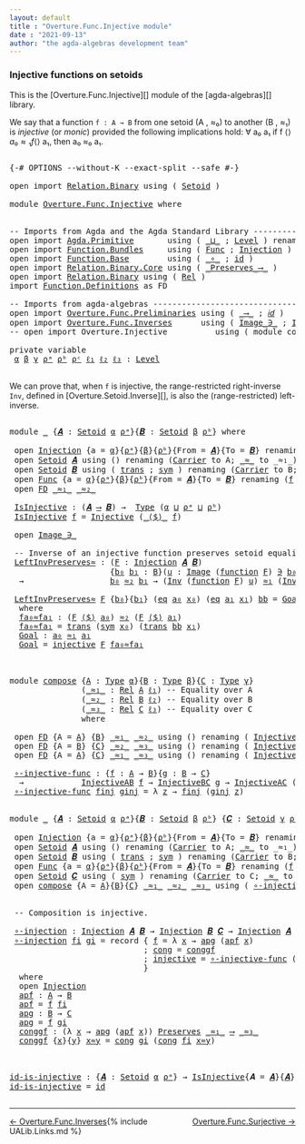 ```yaml
---
layout: default
title : "Overture.Func.Injective module"
date : "2021-09-13"
author: "the agda-algebras development team"
---
```


### <a id="injective-functions-on-setoids">Injective functions on setoids</a>

This is the [Overture.Func.Injective][] module of the [agda-algebras][] library.

We say that a function `f : A → B` from one setoid (A , ≈₀) to another (B , ≈₁) is *injective* (or *monic*) provided the following implications hold:  ∀ a₀ a₁ if f ⟨$⟩ a₀ ≈₁ f ⟨$⟩ a₁, then a₀ ≈₀ a₁.

<pre class="Agda">

<a id="507" class="Symbol">{-#</a> <a id="511" class="Keyword">OPTIONS</a> <a id="519" class="Pragma">--without-K</a> <a id="531" class="Pragma">--exact-split</a> <a id="545" class="Pragma">--safe</a> <a id="552" class="Symbol">#-}</a>

<a id="557" class="Keyword">open</a> <a id="562" class="Keyword">import</a> <a id="569" href="Relation.Binary.html" class="Module">Relation.Binary</a> <a id="585" class="Keyword">using</a> <a id="591" class="Symbol">(</a> <a id="593" href="Relation.Binary.Bundles.html#1009" class="Record">Setoid</a> <a id="600" class="Symbol">)</a>

<a id="603" class="Keyword">module</a> <a id="610" href="Overture.Func.Injective.html" class="Module">Overture.Func.Injective</a> <a id="634" class="Keyword">where</a>


<a id="642" class="Comment">-- Imports from Agda and the Agda Standard Library -------------</a>
<a id="707" class="Keyword">open</a> <a id="712" class="Keyword">import</a> <a id="719" href="Agda.Primitive.html" class="Module">Agda.Primitive</a>       <a id="740" class="Keyword">using</a> <a id="746" class="Symbol">(</a> <a id="748" href="Agda.Primitive.html#810" class="Primitive Operator">_⊔_</a> <a id="752" class="Symbol">;</a> <a id="754" href="Agda.Primitive.html#597" class="Postulate">Level</a> <a id="760" class="Symbol">)</a> <a id="762" class="Keyword">renaming</a> <a id="771" class="Symbol">(</a> <a id="773" href="Agda.Primitive.html#326" class="Primitive">Set</a> <a id="777" class="Symbol">to</a> <a id="780" class="Primitive">Type</a> <a id="785" class="Symbol">)</a>
<a id="787" class="Keyword">open</a> <a id="792" class="Keyword">import</a> <a id="799" href="Function.Bundles.html" class="Module">Function.Bundles</a>     <a id="820" class="Keyword">using</a> <a id="826" class="Symbol">(</a> <a id="828" href="Function.Bundles.html#1868" class="Record">Func</a> <a id="833" class="Symbol">;</a> <a id="835" href="Function.Bundles.html#2240" class="Record">Injection</a> <a id="845" class="Symbol">)</a>
<a id="847" class="Keyword">open</a> <a id="852" class="Keyword">import</a> <a id="859" href="Function.Base.html" class="Module">Function.Base</a>        <a id="880" class="Keyword">using</a> <a id="886" class="Symbol">(</a> <a id="888" href="Function.Base.html#1031" class="Function Operator">_∘_</a> <a id="892" class="Symbol">;</a> <a id="894" href="Function.Base.html#615" class="Function">id</a> <a id="897" class="Symbol">)</a>
<a id="899" class="Keyword">open</a> <a id="904" class="Keyword">import</a> <a id="911" href="Relation.Binary.Core.html" class="Module">Relation.Binary.Core</a> <a id="932" class="Keyword">using</a> <a id="938" class="Symbol">(</a> <a id="940" href="Relation.Binary.Core.html#1563" class="Function Operator">_Preserves_⟶_</a> <a id="954" class="Symbol">)</a>
<a id="956" class="Keyword">open</a> <a id="961" class="Keyword">import</a> <a id="968" href="Relation.Binary.html" class="Module">Relation.Binary</a> <a id="984" class="Keyword">using</a> <a id="990" class="Symbol">(</a> <a id="992" href="Relation.Binary.Core.html#882" class="Function">Rel</a> <a id="996" class="Symbol">)</a>
<a id="998" class="Keyword">import</a> <a id="1005" href="Function.Definitions.html" class="Module">Function.Definitions</a> <a id="1026" class="Symbol">as</a> <a id="1029" class="Module">FD</a>

<a id="1033" class="Comment">-- Imports from agda-algebras -----------------------------------------------</a>
<a id="1111" class="Keyword">open</a> <a id="1116" class="Keyword">import</a> <a id="1123" href="Overture.Func.Preliminaries.html" class="Module">Overture.Func.Preliminaries</a> <a id="1151" class="Keyword">using</a> <a id="1157" class="Symbol">(</a> <a id="1159" href="Overture.Func.Preliminaries.html#803" class="Function Operator">_⟶_</a> <a id="1163" class="Symbol">;</a> <a id="1165" href="Overture.Func.Preliminaries.html#862" class="Function">𝑖𝑑</a> <a id="1168" class="Symbol">)</a>
<a id="1170" class="Keyword">open</a> <a id="1175" class="Keyword">import</a> <a id="1182" href="Overture.Func.Inverses.html" class="Module">Overture.Func.Inverses</a>      <a id="1210" class="Keyword">using</a> <a id="1216" class="Symbol">(</a> <a id="1218" href="Overture.Func.Inverses.html#1756" class="Datatype Operator">Image_∋_</a> <a id="1227" class="Symbol">;</a> <a id="1229" href="Overture.Func.Inverses.html#4290" class="Function">Inv</a> <a id="1233" class="Symbol">)</a>
<a id="1235" class="Comment">-- open import Overture.Injective          using ( module compose )</a>

<a id="1304" class="Keyword">private</a> <a id="1312" class="Keyword">variable</a>
 <a id="1322" href="Overture.Func.Injective.html#1322" class="Generalizable">α</a> <a id="1324" href="Overture.Func.Injective.html#1324" class="Generalizable">β</a> <a id="1326" href="Overture.Func.Injective.html#1326" class="Generalizable">γ</a> <a id="1328" href="Overture.Func.Injective.html#1328" class="Generalizable">ρᵃ</a> <a id="1331" href="Overture.Func.Injective.html#1331" class="Generalizable">ρᵇ</a> <a id="1334" href="Overture.Func.Injective.html#1334" class="Generalizable">ρᶜ</a> <a id="1337" href="Overture.Func.Injective.html#1337" class="Generalizable">ℓ₁</a> <a id="1340" href="Overture.Func.Injective.html#1340" class="Generalizable">ℓ₂</a> <a id="1343" href="Overture.Func.Injective.html#1343" class="Generalizable">ℓ₃</a> <a id="1346" class="Symbol">:</a> <a id="1348" href="Agda.Primitive.html#597" class="Postulate">Level</a>

</pre>

We can prove that, when `f` is injective, the range-restricted right-inverse `Inv`, defined in [Overture.Setoid.Inverse][], is also the (range-restricted) left-inverse.

<pre class="Agda">

<a id="1551" class="Keyword">module</a> <a id="1558" href="Overture.Func.Injective.html#1558" class="Module">_</a> <a id="1560" class="Symbol">{</a><a id="1561" href="Overture.Func.Injective.html#1561" class="Bound">𝑨</a> <a id="1563" class="Symbol">:</a> <a id="1565" href="Relation.Binary.Bundles.html#1009" class="Record">Setoid</a> <a id="1572" href="Overture.Func.Injective.html#1322" class="Generalizable">α</a> <a id="1574" href="Overture.Func.Injective.html#1328" class="Generalizable">ρᵃ</a><a id="1576" class="Symbol">}{</a><a id="1578" href="Overture.Func.Injective.html#1578" class="Bound">𝑩</a> <a id="1580" class="Symbol">:</a> <a id="1582" href="Relation.Binary.Bundles.html#1009" class="Record">Setoid</a> <a id="1589" href="Overture.Func.Injective.html#1324" class="Generalizable">β</a> <a id="1591" href="Overture.Func.Injective.html#1331" class="Generalizable">ρᵇ</a><a id="1593" class="Symbol">}</a> <a id="1595" class="Keyword">where</a>

 <a id="1603" class="Keyword">open</a> <a id="1608" href="Function.Bundles.html#2240" class="Module">Injection</a> <a id="1618" class="Symbol">{</a><a id="1619" class="Argument">a</a> <a id="1621" class="Symbol">=</a> <a id="1623" href="Overture.Func.Injective.html#1572" class="Bound">α</a><a id="1624" class="Symbol">}{</a><a id="1626" href="Overture.Func.Injective.html#1574" class="Bound">ρᵃ</a><a id="1628" class="Symbol">}{</a><a id="1630" href="Overture.Func.Injective.html#1589" class="Bound">β</a><a id="1631" class="Symbol">}{</a><a id="1633" href="Overture.Func.Injective.html#1591" class="Bound">ρᵇ</a><a id="1635" class="Symbol">}{</a><a id="1637" class="Argument">From</a> <a id="1642" class="Symbol">=</a> <a id="1644" href="Overture.Func.Injective.html#1561" class="Bound">𝑨</a><a id="1645" class="Symbol">}{</a><a id="1647" class="Argument">To</a> <a id="1650" class="Symbol">=</a> <a id="1652" href="Overture.Func.Injective.html#1578" class="Bound">𝑩</a><a id="1653" class="Symbol">}</a> <a id="1655" class="Keyword">renaming</a> <a id="1664" class="Symbol">(</a><a id="1665" href="Function.Bundles.html#2296" class="Field">f</a> <a id="1667" class="Symbol">to</a> <a id="1670" class="Field">_⟨$⟩_</a><a id="1675" class="Symbol">)</a>
 <a id="1678" class="Keyword">open</a> <a id="1683" href="Relation.Binary.Bundles.html#1009" class="Module">Setoid</a> <a id="1690" href="Overture.Func.Injective.html#1561" class="Bound">𝑨</a> <a id="1692" class="Keyword">using</a> <a id="1698" class="Symbol">()</a> <a id="1701" class="Keyword">renaming</a> <a id="1710" class="Symbol">(</a><a id="1711" href="Relation.Binary.Bundles.html#1072" class="Field">Carrier</a> <a id="1719" class="Symbol">to</a> <a id="1722" class="Field">A</a><a id="1723" class="Symbol">;</a> <a id="1725" href="Relation.Binary.Bundles.html#1098" class="Field Operator">_≈_</a> <a id="1729" class="Symbol">to</a> <a id="1732" class="Field Operator">_≈₁_</a><a id="1736" class="Symbol">)</a>
 <a id="1739" class="Keyword">open</a> <a id="1744" href="Relation.Binary.Bundles.html#1009" class="Module">Setoid</a> <a id="1751" href="Overture.Func.Injective.html#1578" class="Bound">𝑩</a> <a id="1753" class="Keyword">using</a> <a id="1759" class="Symbol">(</a> <a id="1761" href="Relation.Binary.Structures.html#1620" class="Function">trans</a> <a id="1767" class="Symbol">;</a> <a id="1769" href="Relation.Binary.Structures.html#1594" class="Function">sym</a> <a id="1773" class="Symbol">)</a> <a id="1775" class="Keyword">renaming</a> <a id="1784" class="Symbol">(</a><a id="1785" href="Relation.Binary.Bundles.html#1072" class="Field">Carrier</a> <a id="1793" class="Symbol">to</a> <a id="1796" class="Field">B</a><a id="1797" class="Symbol">;</a> <a id="1799" href="Relation.Binary.Bundles.html#1098" class="Field Operator">_≈_</a> <a id="1803" class="Symbol">to</a> <a id="1806" class="Field Operator">_≈₂_</a><a id="1810" class="Symbol">)</a>
 <a id="1813" class="Keyword">open</a> <a id="1818" href="Function.Bundles.html#1868" class="Module">Func</a> <a id="1823" class="Symbol">{</a><a id="1824" class="Argument">a</a> <a id="1826" class="Symbol">=</a> <a id="1828" href="Overture.Func.Injective.html#1572" class="Bound">α</a><a id="1829" class="Symbol">}{</a><a id="1831" href="Overture.Func.Injective.html#1574" class="Bound">ρᵃ</a><a id="1833" class="Symbol">}{</a><a id="1835" href="Overture.Func.Injective.html#1589" class="Bound">β</a><a id="1836" class="Symbol">}{</a><a id="1838" href="Overture.Func.Injective.html#1591" class="Bound">ρᵇ</a><a id="1840" class="Symbol">}{</a><a id="1842" class="Argument">From</a> <a id="1847" class="Symbol">=</a> <a id="1849" href="Overture.Func.Injective.html#1561" class="Bound">𝑨</a><a id="1850" class="Symbol">}{</a><a id="1852" class="Argument">To</a> <a id="1855" class="Symbol">=</a> <a id="1857" href="Overture.Func.Injective.html#1578" class="Bound">𝑩</a><a id="1858" class="Symbol">}</a> <a id="1860" class="Keyword">renaming</a> <a id="1869" class="Symbol">(</a><a id="1870" href="Function.Bundles.html#1919" class="Field">f</a> <a id="1872" class="Symbol">to</a> <a id="1875" class="Field">_⟨$⟩_</a> <a id="1881" class="Symbol">)</a>
 <a id="1884" class="Keyword">open</a> <a id="1889" href="Function.Definitions.html" class="Module">FD</a> <a id="1892" href="Overture.Func.Injective.html#1732" class="Function Operator">_≈₁_</a> <a id="1897" href="Overture.Func.Injective.html#1806" class="Field Operator">_≈₂_</a>

 <a id="1904" href="Overture.Func.Injective.html#1904" class="Function">IsInjective</a> <a id="1916" class="Symbol">:</a> <a id="1918" class="Symbol">(</a><a id="1919" href="Overture.Func.Injective.html#1561" class="Bound">𝑨</a> <a id="1921" href="Overture.Func.Preliminaries.html#803" class="Function Operator">⟶</a> <a id="1923" href="Overture.Func.Injective.html#1578" class="Bound">𝑩</a><a id="1924" class="Symbol">)</a> <a id="1926" class="Symbol">→</a>  <a id="1929" href="Overture.Func.Injective.html#780" class="Primitive">Type</a> <a id="1934" class="Symbol">(</a><a id="1935" href="Overture.Func.Injective.html#1572" class="Bound">α</a> <a id="1937" href="Agda.Primitive.html#810" class="Primitive Operator">⊔</a> <a id="1939" href="Overture.Func.Injective.html#1574" class="Bound">ρᵃ</a> <a id="1942" href="Agda.Primitive.html#810" class="Primitive Operator">⊔</a> <a id="1944" href="Overture.Func.Injective.html#1591" class="Bound">ρᵇ</a><a id="1946" class="Symbol">)</a>
 <a id="1949" href="Overture.Func.Injective.html#1904" class="Function">IsInjective</a> <a id="1961" href="Overture.Func.Injective.html#1961" class="Bound">f</a> <a id="1963" class="Symbol">=</a> <a id="1965" href="Function.Definitions.html#889" class="Function">Injective</a> <a id="1975" class="Symbol">(</a><a id="1976" href="Overture.Func.Injective.html#1875" class="Field Operator">_⟨$⟩_</a> <a id="1982" href="Overture.Func.Injective.html#1961" class="Bound">f</a><a id="1983" class="Symbol">)</a>

 <a id="1987" class="Keyword">open</a> <a id="1992" href="Overture.Func.Inverses.html#1756" class="Module Operator">Image_∋_</a>

 <a id="2003" class="Comment">-- Inverse of an injective function preserves setoid equalities</a>
 <a id="2068" href="Overture.Func.Injective.html#2068" class="Function">LeftInvPreserves≈</a> <a id="2086" class="Symbol">:</a> <a id="2088" class="Symbol">(</a><a id="2089" href="Overture.Func.Injective.html#2089" class="Bound">F</a> <a id="2091" class="Symbol">:</a> <a id="2093" href="Function.Bundles.html#2240" class="Record">Injection</a> <a id="2103" href="Overture.Func.Injective.html#1561" class="Bound">𝑨</a> <a id="2105" href="Overture.Func.Injective.html#1578" class="Bound">𝑩</a><a id="2106" class="Symbol">)</a>
                     <a id="2129" class="Symbol">{</a><a id="2130" href="Overture.Func.Injective.html#2130" class="Bound">b₀</a> <a id="2133" href="Overture.Func.Injective.html#2133" class="Bound">b₁</a> <a id="2136" class="Symbol">:</a> <a id="2138" href="Overture.Func.Injective.html#1796" class="Field">B</a><a id="2139" class="Symbol">}(</a><a id="2141" href="Overture.Func.Injective.html#2141" class="Bound">u</a> <a id="2143" class="Symbol">:</a> <a id="2145" href="Overture.Func.Inverses.html#1756" class="Datatype Operator">Image</a> <a id="2151" class="Symbol">(</a><a id="2152" href="Function.Bundles.html#2397" class="Function">function</a> <a id="2161" href="Overture.Func.Injective.html#2089" class="Bound">F</a><a id="2162" class="Symbol">)</a> <a id="2164" href="Overture.Func.Inverses.html#1756" class="Datatype Operator">∋</a> <a id="2166" href="Overture.Func.Injective.html#2130" class="Bound">b₀</a><a id="2168" class="Symbol">)(</a><a id="2170" href="Overture.Func.Injective.html#2170" class="Bound">v</a> <a id="2172" class="Symbol">:</a> <a id="2174" href="Overture.Func.Inverses.html#1756" class="Datatype Operator">Image</a> <a id="2180" class="Symbol">(</a><a id="2181" href="Function.Bundles.html#2397" class="Function">function</a> <a id="2190" href="Overture.Func.Injective.html#2089" class="Bound">F</a><a id="2191" class="Symbol">)</a> <a id="2193" href="Overture.Func.Inverses.html#1756" class="Datatype Operator">∋</a> <a id="2195" href="Overture.Func.Injective.html#2133" class="Bound">b₁</a><a id="2197" class="Symbol">)</a>
  <a id="2201" class="Symbol">→</a>                  <a id="2220" href="Overture.Func.Injective.html#2130" class="Bound">b₀</a> <a id="2223" href="Overture.Func.Injective.html#1806" class="Field Operator">≈₂</a> <a id="2226" href="Overture.Func.Injective.html#2133" class="Bound">b₁</a> <a id="2229" class="Symbol">→</a> <a id="2231" class="Symbol">(</a><a id="2232" href="Overture.Func.Inverses.html#4290" class="Function">Inv</a> <a id="2236" class="Symbol">(</a><a id="2237" href="Function.Bundles.html#2397" class="Function">function</a> <a id="2246" href="Overture.Func.Injective.html#2089" class="Bound">F</a><a id="2247" class="Symbol">)</a> <a id="2249" href="Overture.Func.Injective.html#2141" class="Bound">u</a><a id="2250" class="Symbol">)</a> <a id="2252" href="Overture.Func.Injective.html#1732" class="Function Operator">≈₁</a> <a id="2255" class="Symbol">(</a><a id="2256" href="Overture.Func.Inverses.html#4290" class="Function">Inv</a> <a id="2260" class="Symbol">(</a><a id="2261" href="Function.Bundles.html#2397" class="Function">function</a> <a id="2270" href="Overture.Func.Injective.html#2089" class="Bound">F</a><a id="2271" class="Symbol">)</a> <a id="2273" href="Overture.Func.Injective.html#2170" class="Bound">v</a><a id="2274" class="Symbol">)</a>

 <a id="2278" href="Overture.Func.Injective.html#2068" class="Function">LeftInvPreserves≈</a> <a id="2296" href="Overture.Func.Injective.html#2296" class="Bound">F</a> <a id="2298" class="Symbol">{</a><a id="2299" href="Overture.Func.Injective.html#2299" class="Bound">b₀</a><a id="2301" class="Symbol">}{</a><a id="2303" href="Overture.Func.Injective.html#2303" class="Bound">b₁</a><a id="2305" class="Symbol">}</a> <a id="2307" class="Symbol">(</a><a id="2308" href="Overture.Func.Inverses.html#1812" class="InductiveConstructor">eq</a> <a id="2311" href="Overture.Func.Injective.html#2311" class="Bound">a₀</a> <a id="2314" href="Overture.Func.Injective.html#2314" class="Bound">x₀</a><a id="2316" class="Symbol">)</a> <a id="2318" class="Symbol">(</a><a id="2319" href="Overture.Func.Inverses.html#1812" class="InductiveConstructor">eq</a> <a id="2322" href="Overture.Func.Injective.html#2322" class="Bound">a₁</a> <a id="2325" href="Overture.Func.Injective.html#2325" class="Bound">x₁</a><a id="2327" class="Symbol">)</a> <a id="2329" href="Overture.Func.Injective.html#2329" class="Bound">bb</a> <a id="2332" class="Symbol">=</a> <a id="2334" href="Overture.Func.Injective.html#2427" class="Function">Goal</a>
  <a id="2341" class="Keyword">where</a>
  <a id="2349" href="Overture.Func.Injective.html#2349" class="Function">fa₀≈fa₁</a> <a id="2357" class="Symbol">:</a> <a id="2359" class="Symbol">(</a><a id="2360" href="Overture.Func.Injective.html#2296" class="Bound">F</a> <a id="2362" href="Overture.Func.Injective.html#1670" class="Field Operator">⟨$⟩</a> <a id="2366" href="Overture.Func.Injective.html#2311" class="Bound">a₀</a><a id="2368" class="Symbol">)</a> <a id="2370" href="Overture.Func.Injective.html#1806" class="Field Operator">≈₂</a> <a id="2373" class="Symbol">(</a><a id="2374" href="Overture.Func.Injective.html#2296" class="Bound">F</a> <a id="2376" href="Overture.Func.Injective.html#1670" class="Field Operator">⟨$⟩</a> <a id="2380" href="Overture.Func.Injective.html#2322" class="Bound">a₁</a><a id="2382" class="Symbol">)</a>
  <a id="2386" href="Overture.Func.Injective.html#2349" class="Function">fa₀≈fa₁</a> <a id="2394" class="Symbol">=</a> <a id="2396" href="Relation.Binary.Structures.html#1620" class="Function">trans</a> <a id="2402" class="Symbol">(</a><a id="2403" href="Relation.Binary.Structures.html#1594" class="Function">sym</a> <a id="2407" href="Overture.Func.Injective.html#2314" class="Bound">x₀</a><a id="2409" class="Symbol">)</a> <a id="2411" class="Symbol">(</a><a id="2412" href="Relation.Binary.Structures.html#1620" class="Function">trans</a> <a id="2418" href="Overture.Func.Injective.html#2329" class="Bound">bb</a> <a id="2421" href="Overture.Func.Injective.html#2325" class="Bound">x₁</a><a id="2423" class="Symbol">)</a>
  <a id="2427" href="Overture.Func.Injective.html#2427" class="Function">Goal</a> <a id="2432" class="Symbol">:</a> <a id="2434" href="Overture.Func.Injective.html#2311" class="Bound">a₀</a> <a id="2437" href="Overture.Func.Injective.html#1732" class="Function Operator">≈₁</a> <a id="2440" href="Overture.Func.Injective.html#2322" class="Bound">a₁</a>
  <a id="2445" href="Overture.Func.Injective.html#2427" class="Function">Goal</a> <a id="2450" class="Symbol">=</a> <a id="2452" href="Function.Bundles.html#2366" class="Field">injective</a> <a id="2462" href="Overture.Func.Injective.html#2296" class="Bound">F</a> <a id="2464" href="Overture.Func.Injective.html#2349" class="Function">fa₀≈fa₁</a>



<a id="2475" class="Keyword">module</a> <a id="compose"></a><a id="2482" href="Overture.Func.Injective.html#2482" class="Module">compose</a> <a id="2490" class="Symbol">{</a><a id="2491" href="Overture.Func.Injective.html#2491" class="Bound">A</a> <a id="2493" class="Symbol">:</a> <a id="2495" href="Overture.Func.Injective.html#780" class="Primitive">Type</a> <a id="2500" href="Overture.Func.Injective.html#1322" class="Generalizable">α</a><a id="2501" class="Symbol">}{</a><a id="2503" href="Overture.Func.Injective.html#2503" class="Bound">B</a> <a id="2505" class="Symbol">:</a> <a id="2507" href="Overture.Func.Injective.html#780" class="Primitive">Type</a> <a id="2512" href="Overture.Func.Injective.html#1324" class="Generalizable">β</a><a id="2513" class="Symbol">}{</a><a id="2515" href="Overture.Func.Injective.html#2515" class="Bound">C</a> <a id="2517" class="Symbol">:</a> <a id="2519" href="Overture.Func.Injective.html#780" class="Primitive">Type</a> <a id="2524" href="Overture.Func.Injective.html#1326" class="Generalizable">γ</a><a id="2525" class="Symbol">}</a>
               <a id="2542" class="Symbol">(</a><a id="2543" href="Overture.Func.Injective.html#2543" class="Bound Operator">_≈₁_</a> <a id="2548" class="Symbol">:</a> <a id="2550" href="Relation.Binary.Core.html#882" class="Function">Rel</a> <a id="2554" href="Overture.Func.Injective.html#2491" class="Bound">A</a> <a id="2556" href="Overture.Func.Injective.html#1337" class="Generalizable">ℓ₁</a><a id="2558" class="Symbol">)</a> <a id="2560" class="Comment">-- Equality over A</a>
               <a id="2594" class="Symbol">(</a><a id="2595" href="Overture.Func.Injective.html#2595" class="Bound Operator">_≈₂_</a> <a id="2600" class="Symbol">:</a> <a id="2602" href="Relation.Binary.Core.html#882" class="Function">Rel</a> <a id="2606" href="Overture.Func.Injective.html#2503" class="Bound">B</a> <a id="2608" href="Overture.Func.Injective.html#1340" class="Generalizable">ℓ₂</a><a id="2610" class="Symbol">)</a> <a id="2612" class="Comment">-- Equality over B</a>
               <a id="2646" class="Symbol">(</a><a id="2647" href="Overture.Func.Injective.html#2647" class="Bound Operator">_≈₃_</a> <a id="2652" class="Symbol">:</a> <a id="2654" href="Relation.Binary.Core.html#882" class="Function">Rel</a> <a id="2658" href="Overture.Func.Injective.html#2515" class="Bound">C</a> <a id="2660" href="Overture.Func.Injective.html#1343" class="Generalizable">ℓ₃</a><a id="2662" class="Symbol">)</a> <a id="2664" class="Comment">-- Equality over C</a>
               <a id="2698" class="Keyword">where</a>

 <a id="2706" class="Keyword">open</a> <a id="2711" href="Function.Definitions.html" class="Module">FD</a> <a id="2714" class="Symbol">{</a><a id="2715" class="Argument">A</a> <a id="2717" class="Symbol">=</a> <a id="2719" href="Overture.Func.Injective.html#2491" class="Bound">A</a><a id="2720" class="Symbol">}</a> <a id="2722" class="Symbol">{</a><a id="2723" href="Overture.Func.Injective.html#2503" class="Bound">B</a><a id="2724" class="Symbol">}</a> <a id="2726" href="Overture.Func.Injective.html#2543" class="Bound Operator">_≈₁_</a> <a id="2731" href="Overture.Func.Injective.html#2595" class="Bound Operator">_≈₂_</a> <a id="2736" class="Keyword">using</a> <a id="2742" class="Symbol">()</a> <a id="2745" class="Keyword">renaming</a> <a id="2754" class="Symbol">(</a> <a id="2756" href="Function.Definitions.html#889" class="Function">Injective</a> <a id="2766" class="Symbol">to</a> <a id="2769" class="Function">InjectiveAB</a> <a id="2781" class="Symbol">)</a>
 <a id="2784" class="Keyword">open</a> <a id="2789" href="Function.Definitions.html" class="Module">FD</a> <a id="2792" class="Symbol">{</a><a id="2793" class="Argument">A</a> <a id="2795" class="Symbol">=</a> <a id="2797" href="Overture.Func.Injective.html#2503" class="Bound">B</a><a id="2798" class="Symbol">}</a> <a id="2800" class="Symbol">{</a><a id="2801" href="Overture.Func.Injective.html#2515" class="Bound">C</a><a id="2802" class="Symbol">}</a> <a id="2804" href="Overture.Func.Injective.html#2595" class="Bound Operator">_≈₂_</a> <a id="2809" href="Overture.Func.Injective.html#2647" class="Bound Operator">_≈₃_</a> <a id="2814" class="Keyword">using</a> <a id="2820" class="Symbol">()</a> <a id="2823" class="Keyword">renaming</a> <a id="2832" class="Symbol">(</a> <a id="2834" href="Function.Definitions.html#889" class="Function">Injective</a> <a id="2844" class="Symbol">to</a> <a id="2847" class="Function">InjectiveBC</a> <a id="2859" class="Symbol">)</a>
 <a id="2862" class="Keyword">open</a> <a id="2867" href="Function.Definitions.html" class="Module">FD</a> <a id="2870" class="Symbol">{</a><a id="2871" class="Argument">A</a> <a id="2873" class="Symbol">=</a> <a id="2875" href="Overture.Func.Injective.html#2491" class="Bound">A</a><a id="2876" class="Symbol">}</a> <a id="2878" class="Symbol">{</a><a id="2879" href="Overture.Func.Injective.html#2515" class="Bound">C</a><a id="2880" class="Symbol">}</a> <a id="2882" href="Overture.Func.Injective.html#2543" class="Bound Operator">_≈₁_</a> <a id="2887" href="Overture.Func.Injective.html#2647" class="Bound Operator">_≈₃_</a> <a id="2892" class="Keyword">using</a> <a id="2898" class="Symbol">()</a> <a id="2901" class="Keyword">renaming</a> <a id="2910" class="Symbol">(</a> <a id="2912" href="Function.Definitions.html#889" class="Function">Injective</a> <a id="2922" class="Symbol">to</a> <a id="2925" class="Function">InjectiveAC</a> <a id="2937" class="Symbol">)</a>

 <a id="compose.∘-injective-func"></a><a id="2941" href="Overture.Func.Injective.html#2941" class="Function">∘-injective-func</a> <a id="2958" class="Symbol">:</a> <a id="2960" class="Symbol">{</a><a id="2961" href="Overture.Func.Injective.html#2961" class="Bound">f</a> <a id="2963" class="Symbol">:</a> <a id="2965" href="Overture.Func.Injective.html#2491" class="Bound">A</a> <a id="2967" class="Symbol">→</a> <a id="2969" href="Overture.Func.Injective.html#2503" class="Bound">B</a><a id="2970" class="Symbol">}{</a><a id="2972" href="Overture.Func.Injective.html#2972" class="Bound">g</a> <a id="2974" class="Symbol">:</a> <a id="2976" href="Overture.Func.Injective.html#2503" class="Bound">B</a> <a id="2978" class="Symbol">→</a> <a id="2980" href="Overture.Func.Injective.html#2515" class="Bound">C</a><a id="2981" class="Symbol">}</a>
  <a id="2985" class="Symbol">→</a>            <a id="2998" href="Overture.Func.Injective.html#2769" class="Function">InjectiveAB</a> <a id="3010" href="Overture.Func.Injective.html#2961" class="Bound">f</a> <a id="3012" class="Symbol">→</a> <a id="3014" href="Overture.Func.Injective.html#2847" class="Function">InjectiveBC</a> <a id="3026" href="Overture.Func.Injective.html#2972" class="Bound">g</a> <a id="3028" class="Symbol">→</a> <a id="3030" href="Overture.Func.Injective.html#2925" class="Function">InjectiveAC</a> <a id="3042" class="Symbol">(</a><a id="3043" href="Overture.Func.Injective.html#2972" class="Bound">g</a> <a id="3045" href="Function.Base.html#1031" class="Function Operator">∘</a> <a id="3047" href="Overture.Func.Injective.html#2961" class="Bound">f</a><a id="3048" class="Symbol">)</a>
 <a id="3051" href="Overture.Func.Injective.html#2941" class="Function">∘-injective-func</a> <a id="3068" href="Overture.Func.Injective.html#3068" class="Bound">finj</a> <a id="3073" href="Overture.Func.Injective.html#3073" class="Bound">ginj</a> <a id="3078" class="Symbol">=</a> <a id="3080" class="Symbol">λ</a> <a id="3082" href="Overture.Func.Injective.html#3082" class="Bound">z</a> <a id="3084" class="Symbol">→</a> <a id="3086" href="Overture.Func.Injective.html#3068" class="Bound">finj</a> <a id="3091" class="Symbol">(</a><a id="3092" href="Overture.Func.Injective.html#3073" class="Bound">ginj</a> <a id="3097" href="Overture.Func.Injective.html#3082" class="Bound">z</a><a id="3098" class="Symbol">)</a>


<a id="3102" class="Keyword">module</a> <a id="3109" href="Overture.Func.Injective.html#3109" class="Module">_</a> <a id="3111" class="Symbol">{</a><a id="3112" href="Overture.Func.Injective.html#3112" class="Bound">𝑨</a> <a id="3114" class="Symbol">:</a> <a id="3116" href="Relation.Binary.Bundles.html#1009" class="Record">Setoid</a> <a id="3123" href="Overture.Func.Injective.html#1322" class="Generalizable">α</a> <a id="3125" href="Overture.Func.Injective.html#1328" class="Generalizable">ρᵃ</a><a id="3127" class="Symbol">}{</a><a id="3129" href="Overture.Func.Injective.html#3129" class="Bound">𝑩</a> <a id="3131" class="Symbol">:</a> <a id="3133" href="Relation.Binary.Bundles.html#1009" class="Record">Setoid</a> <a id="3140" href="Overture.Func.Injective.html#1324" class="Generalizable">β</a> <a id="3142" href="Overture.Func.Injective.html#1331" class="Generalizable">ρᵇ</a><a id="3144" class="Symbol">}</a> <a id="3146" class="Symbol">{</a><a id="3147" href="Overture.Func.Injective.html#3147" class="Bound">𝑪</a> <a id="3149" class="Symbol">:</a> <a id="3151" href="Relation.Binary.Bundles.html#1009" class="Record">Setoid</a> <a id="3158" href="Overture.Func.Injective.html#1326" class="Generalizable">γ</a> <a id="3160" href="Overture.Func.Injective.html#1334" class="Generalizable">ρᶜ</a><a id="3162" class="Symbol">}</a> <a id="3164" class="Keyword">where</a>

 <a id="3172" class="Keyword">open</a> <a id="3177" href="Function.Bundles.html#2240" class="Module">Injection</a> <a id="3187" class="Symbol">{</a><a id="3188" class="Argument">a</a> <a id="3190" class="Symbol">=</a> <a id="3192" href="Overture.Func.Injective.html#3123" class="Bound">α</a><a id="3193" class="Symbol">}{</a><a id="3195" href="Overture.Func.Injective.html#3125" class="Bound">ρᵃ</a><a id="3197" class="Symbol">}{</a><a id="3199" href="Overture.Func.Injective.html#3140" class="Bound">β</a><a id="3200" class="Symbol">}{</a><a id="3202" href="Overture.Func.Injective.html#3142" class="Bound">ρᵇ</a><a id="3204" class="Symbol">}{</a><a id="3206" class="Argument">From</a> <a id="3211" class="Symbol">=</a> <a id="3213" href="Overture.Func.Injective.html#3112" class="Bound">𝑨</a><a id="3214" class="Symbol">}{</a><a id="3216" class="Argument">To</a> <a id="3219" class="Symbol">=</a> <a id="3221" href="Overture.Func.Injective.html#3129" class="Bound">𝑩</a><a id="3222" class="Symbol">}</a> <a id="3224" class="Keyword">renaming</a> <a id="3233" class="Symbol">(</a><a id="3234" href="Function.Bundles.html#2296" class="Field">f</a> <a id="3236" class="Symbol">to</a> <a id="3239" class="Field">_⟨$⟩_</a><a id="3244" class="Symbol">)</a>
 <a id="3247" class="Keyword">open</a> <a id="3252" href="Relation.Binary.Bundles.html#1009" class="Module">Setoid</a> <a id="3259" href="Overture.Func.Injective.html#3112" class="Bound">𝑨</a> <a id="3261" class="Keyword">using</a> <a id="3267" class="Symbol">()</a> <a id="3270" class="Keyword">renaming</a> <a id="3279" class="Symbol">(</a><a id="3280" href="Relation.Binary.Bundles.html#1072" class="Field">Carrier</a> <a id="3288" class="Symbol">to</a> <a id="3291" class="Field">A</a><a id="3292" class="Symbol">;</a> <a id="3294" href="Relation.Binary.Bundles.html#1098" class="Field Operator">_≈_</a> <a id="3298" class="Symbol">to</a> <a id="3301" class="Field Operator">_≈₁_</a><a id="3305" class="Symbol">)</a>
 <a id="3308" class="Keyword">open</a> <a id="3313" href="Relation.Binary.Bundles.html#1009" class="Module">Setoid</a> <a id="3320" href="Overture.Func.Injective.html#3129" class="Bound">𝑩</a> <a id="3322" class="Keyword">using</a> <a id="3328" class="Symbol">(</a> <a id="3330" href="Relation.Binary.Structures.html#1620" class="Function">trans</a> <a id="3336" class="Symbol">;</a> <a id="3338" href="Relation.Binary.Structures.html#1594" class="Function">sym</a> <a id="3342" class="Symbol">)</a> <a id="3344" class="Keyword">renaming</a> <a id="3353" class="Symbol">(</a><a id="3354" href="Relation.Binary.Bundles.html#1072" class="Field">Carrier</a> <a id="3362" class="Symbol">to</a> <a id="3365" class="Field">B</a><a id="3366" class="Symbol">;</a> <a id="3368" href="Relation.Binary.Bundles.html#1098" class="Field Operator">_≈_</a> <a id="3372" class="Symbol">to</a> <a id="3375" class="Field Operator">_≈₂_</a><a id="3379" class="Symbol">)</a>
 <a id="3382" class="Keyword">open</a> <a id="3387" href="Function.Bundles.html#1868" class="Module">Func</a> <a id="3392" class="Symbol">{</a><a id="3393" class="Argument">a</a> <a id="3395" class="Symbol">=</a> <a id="3397" href="Overture.Func.Injective.html#3123" class="Bound">α</a><a id="3398" class="Symbol">}{</a><a id="3400" href="Overture.Func.Injective.html#3125" class="Bound">ρᵃ</a><a id="3402" class="Symbol">}{</a><a id="3404" href="Overture.Func.Injective.html#3140" class="Bound">β</a><a id="3405" class="Symbol">}{</a><a id="3407" href="Overture.Func.Injective.html#3142" class="Bound">ρᵇ</a><a id="3409" class="Symbol">}{</a><a id="3411" class="Argument">From</a> <a id="3416" class="Symbol">=</a> <a id="3418" href="Overture.Func.Injective.html#3112" class="Bound">𝑨</a><a id="3419" class="Symbol">}{</a><a id="3421" class="Argument">To</a> <a id="3424" class="Symbol">=</a> <a id="3426" href="Overture.Func.Injective.html#3129" class="Bound">𝑩</a><a id="3427" class="Symbol">}</a> <a id="3429" class="Keyword">renaming</a> <a id="3438" class="Symbol">(</a><a id="3439" href="Function.Bundles.html#1919" class="Field">f</a> <a id="3441" class="Symbol">to</a> <a id="3444" class="Field">_⟨$⟩_</a> <a id="3450" class="Symbol">)</a>
 <a id="3453" class="Keyword">open</a> <a id="3458" href="Relation.Binary.Bundles.html#1009" class="Module">Setoid</a> <a id="3465" href="Overture.Func.Injective.html#3147" class="Bound">𝑪</a> <a id="3467" class="Keyword">using</a> <a id="3473" class="Symbol">(</a> <a id="3475" href="Relation.Binary.Structures.html#1594" class="Function">sym</a> <a id="3479" class="Symbol">)</a> <a id="3481" class="Keyword">renaming</a> <a id="3490" class="Symbol">(</a><a id="3491" href="Relation.Binary.Bundles.html#1072" class="Field">Carrier</a> <a id="3499" class="Symbol">to</a> <a id="3502" class="Field">C</a><a id="3503" class="Symbol">;</a> <a id="3505" href="Relation.Binary.Bundles.html#1098" class="Field Operator">_≈_</a> <a id="3509" class="Symbol">to</a> <a id="3512" class="Field Operator">_≈₃_</a><a id="3516" class="Symbol">)</a>
 <a id="3519" class="Keyword">open</a> <a id="3524" href="Overture.Func.Injective.html#2482" class="Module">compose</a> <a id="3532" class="Symbol">{</a><a id="3533" class="Argument">A</a> <a id="3535" class="Symbol">=</a> <a id="3537" href="Overture.Func.Injective.html#3291" class="Function">A</a><a id="3538" class="Symbol">}{</a><a id="3540" href="Overture.Func.Injective.html#3365" class="Function">B</a><a id="3541" class="Symbol">}{</a><a id="3543" href="Overture.Func.Injective.html#3502" class="Field">C</a><a id="3544" class="Symbol">}</a> <a id="3546" href="Overture.Func.Injective.html#3301" class="Function Operator">_≈₁_</a> <a id="3551" href="Overture.Func.Injective.html#3375" class="Function Operator">_≈₂_</a> <a id="3556" href="Overture.Func.Injective.html#3512" class="Field Operator">_≈₃_</a> <a id="3561" class="Keyword">using</a> <a id="3567" class="Symbol">(</a> <a id="3569" href="Overture.Func.Injective.html#2941" class="Function">∘-injective-func</a> <a id="3586" class="Symbol">)</a>


 <a id="3591" class="Comment">-- Composition is injective.</a>

 <a id="3622" href="Overture.Func.Injective.html#3622" class="Function">∘-injection</a> <a id="3634" class="Symbol">:</a> <a id="3636" href="Function.Bundles.html#2240" class="Record">Injection</a> <a id="3646" href="Overture.Func.Injective.html#3112" class="Bound">𝑨</a> <a id="3648" href="Overture.Func.Injective.html#3129" class="Bound">𝑩</a> <a id="3650" class="Symbol">→</a> <a id="3652" href="Function.Bundles.html#2240" class="Record">Injection</a> <a id="3662" href="Overture.Func.Injective.html#3129" class="Bound">𝑩</a> <a id="3664" href="Overture.Func.Injective.html#3147" class="Bound">𝑪</a> <a id="3666" class="Symbol">→</a> <a id="3668" href="Function.Bundles.html#2240" class="Record">Injection</a> <a id="3678" href="Overture.Func.Injective.html#3112" class="Bound">𝑨</a> <a id="3680" href="Overture.Func.Injective.html#3147" class="Bound">𝑪</a>
 <a id="3683" href="Overture.Func.Injective.html#3622" class="Function">∘-injection</a> <a id="3695" href="Overture.Func.Injective.html#3695" class="Bound">fi</a> <a id="3698" href="Overture.Func.Injective.html#3698" class="Bound">gi</a> <a id="3701" class="Symbol">=</a> <a id="3703" class="Keyword">record</a> <a id="3710" class="Symbol">{</a> <a id="3712" href="Function.Bundles.html#2296" class="Field">f</a> <a id="3714" class="Symbol">=</a> <a id="3716" class="Symbol">λ</a> <a id="3718" href="Overture.Func.Injective.html#3718" class="Bound">x</a> <a id="3720" class="Symbol">→</a> <a id="3722" href="Overture.Func.Injective.html#3951" class="Function">apg</a> <a id="3726" class="Symbol">(</a><a id="3727" href="Overture.Func.Injective.html#3924" class="Function">apf</a> <a id="3731" href="Overture.Func.Injective.html#3718" class="Bound">x</a><a id="3732" class="Symbol">)</a>
                            <a id="3762" class="Symbol">;</a> <a id="3764" href="Function.Bundles.html#2322" class="Field">cong</a> <a id="3769" class="Symbol">=</a> <a id="3771" href="Overture.Func.Injective.html#3978" class="Function">conggf</a>
                            <a id="3806" class="Symbol">;</a> <a id="3808" href="Function.Bundles.html#2366" class="Field">injective</a> <a id="3818" class="Symbol">=</a> <a id="3820" href="Overture.Func.Injective.html#2941" class="Function">∘-injective-func</a> <a id="3837" class="Symbol">(</a><a id="3838" href="Function.Bundles.html#2366" class="Field">injective</a> <a id="3848" href="Overture.Func.Injective.html#3695" class="Bound">fi</a><a id="3850" class="Symbol">)</a> <a id="3852" class="Symbol">(</a><a id="3853" href="Function.Bundles.html#2366" class="Field">injective</a> <a id="3863" href="Overture.Func.Injective.html#3698" class="Bound">gi</a><a id="3865" class="Symbol">)</a>
                            <a id="3895" class="Symbol">}</a>
  <a id="3899" class="Keyword">where</a>
  <a id="3907" class="Keyword">open</a> <a id="3912" href="Function.Bundles.html#2240" class="Module">Injection</a>
  <a id="3924" href="Overture.Func.Injective.html#3924" class="Function">apf</a> <a id="3928" class="Symbol">:</a> <a id="3930" href="Overture.Func.Injective.html#3291" class="Function">A</a> <a id="3932" class="Symbol">→</a> <a id="3934" href="Overture.Func.Injective.html#3365" class="Function">B</a>
  <a id="3938" href="Overture.Func.Injective.html#3924" class="Function">apf</a> <a id="3942" class="Symbol">=</a> <a id="3944" href="Function.Bundles.html#2296" class="Field">f</a> <a id="3946" href="Overture.Func.Injective.html#3695" class="Bound">fi</a>
  <a id="3951" href="Overture.Func.Injective.html#3951" class="Function">apg</a> <a id="3955" class="Symbol">:</a> <a id="3957" href="Overture.Func.Injective.html#3365" class="Function">B</a> <a id="3959" class="Symbol">→</a> <a id="3961" href="Overture.Func.Injective.html#3502" class="Field">C</a>
  <a id="3965" href="Overture.Func.Injective.html#3951" class="Function">apg</a> <a id="3969" class="Symbol">=</a> <a id="3971" href="Function.Bundles.html#2296" class="Field">f</a> <a id="3973" href="Overture.Func.Injective.html#3698" class="Bound">gi</a>
  <a id="3978" href="Overture.Func.Injective.html#3978" class="Function">conggf</a> <a id="3985" class="Symbol">:</a> <a id="3987" class="Symbol">(λ</a> <a id="3990" href="Overture.Func.Injective.html#3990" class="Bound">x</a> <a id="3992" class="Symbol">→</a> <a id="3994" href="Overture.Func.Injective.html#3951" class="Function">apg</a> <a id="3998" class="Symbol">(</a><a id="3999" href="Overture.Func.Injective.html#3924" class="Function">apf</a> <a id="4003" href="Overture.Func.Injective.html#3990" class="Bound">x</a><a id="4004" class="Symbol">))</a> <a id="4007" href="Relation.Binary.Core.html#1563" class="Function Operator">Preserves</a> <a id="4017" href="Overture.Func.Injective.html#3301" class="Function Operator">_≈₁_</a> <a id="4022" href="Relation.Binary.Core.html#1563" class="Function Operator">⟶</a> <a id="4024" href="Overture.Func.Injective.html#3512" class="Field Operator">_≈₃_</a>
  <a id="4031" href="Overture.Func.Injective.html#3978" class="Function">conggf</a> <a id="4038" class="Symbol">{</a><a id="4039" href="Overture.Func.Injective.html#4039" class="Bound">x</a><a id="4040" class="Symbol">}{</a><a id="4042" href="Overture.Func.Injective.html#4042" class="Bound">y</a><a id="4043" class="Symbol">}</a> <a id="4045" href="Overture.Func.Injective.html#4045" class="Bound">x≈y</a> <a id="4049" class="Symbol">=</a> <a id="4051" href="Function.Bundles.html#2322" class="Field">cong</a> <a id="4056" href="Overture.Func.Injective.html#3698" class="Bound">gi</a> <a id="4059" class="Symbol">(</a><a id="4060" href="Function.Bundles.html#2322" class="Field">cong</a> <a id="4065" href="Overture.Func.Injective.html#3695" class="Bound">fi</a> <a id="4068" href="Overture.Func.Injective.html#4045" class="Bound">x≈y</a><a id="4071" class="Symbol">)</a>



<a id="id-is-injective"></a><a id="4076" href="Overture.Func.Injective.html#4076" class="Function">id-is-injective</a> <a id="4092" class="Symbol">:</a> <a id="4094" class="Symbol">{</a><a id="4095" href="Overture.Func.Injective.html#4095" class="Bound">𝑨</a> <a id="4097" class="Symbol">:</a> <a id="4099" href="Relation.Binary.Bundles.html#1009" class="Record">Setoid</a> <a id="4106" href="Overture.Func.Injective.html#1322" class="Generalizable">α</a> <a id="4108" href="Overture.Func.Injective.html#1328" class="Generalizable">ρᵃ</a><a id="4110" class="Symbol">}</a> <a id="4112" class="Symbol">→</a> <a id="4114" href="Overture.Func.Injective.html#1904" class="Function">IsInjective</a><a id="4125" class="Symbol">{</a><a id="4126" class="Argument">𝑨</a> <a id="4128" class="Symbol">=</a> <a id="4130" href="Overture.Func.Injective.html#4095" class="Bound">𝑨</a><a id="4131" class="Symbol">}{</a><a id="4133" href="Overture.Func.Injective.html#4095" class="Bound">𝑨</a><a id="4134" class="Symbol">}</a> <a id="4136" href="Overture.Func.Preliminaries.html#862" class="Function">𝑖𝑑</a>
<a id="4139" href="Overture.Func.Injective.html#4076" class="Function">id-is-injective</a> <a id="4155" class="Symbol">=</a> <a id="4157" href="Function.Base.html#615" class="Function">id</a>

</pre>

--------------------------------------

<span style="float:left;">[← Overture.Func.Inverses](Overture.Func.Inverses.html)</span>
<span style="float:right;">[Overture.Func.Surjective →](Overture.Func.Surjective.html)</span>

{% include UALib.Links.md %}

